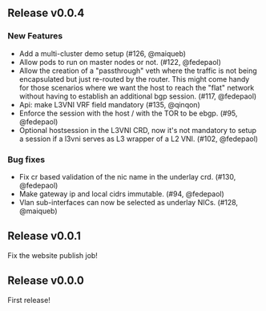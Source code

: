 ## Release v0.0.4

### New Features
- Add a multi-cluster demo setup (#126, @maiqueb)
- Allow pods to run on master nodes or not. (#122, @fedepaol)
- Allow the creation of a "passthrough" veth where the traffic is not being encapsulated but just re-routed by the router.
  This might come handy for those scenarios where we want the host to reach the "flat" network without having to establish an additional bgp session. (#117, @fedepaol)
- Api: make L3VNI VRF field mandatory (#135, @qinqon)
- Enforce the session with the host / with the TOR to be ebgp. (#95, @fedepaol)
- Optional hostsession in the L3VNI CRD, now it's not mandatory to setup a session if a l3vni serves as L3 wrapper of a L2 VNI. (#102, @fedepaol)

### Bug fixes
- Fix cr based validation of the nic name in the underlay crd. (#130, @fedepaol)
- Make gateway ip and local cidrs immutable. (#94, @fedepaol)
- Vlan sub-interfaces can now be selected as underlay NICs. (#128, @maiqueb)

## Release v0.0.1

Fix the website publish job!

## Release v0.0.0

First release!
